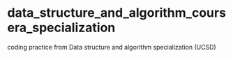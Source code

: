 # data_structure_and_algorithm_coursera_specialization
coding practice from Data structure and algorithm specialization (UCSD)
